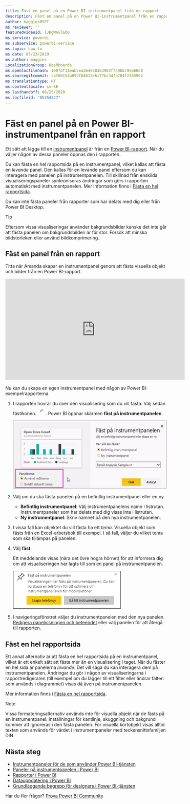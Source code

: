 ```yaml
---
title: Fäst en panel på en Power BI-instrumentpanel från en rapport
description: Fäst en panel på en Power BI-instrumentpanel från en rapport.
author: maggiesMSFT
ms.reviewer: ''
featuredvideoid: lJKgWnvl6bQ
ms.service: powerbi
ms.subservice: powerbi-service
ms.topic: how-to
ms.date: 07/23/2019
ms.author: maggies
LocalizationGroup: Dashboards
ms.openlocfilehash: 1e0fdf11eab5ea264e78363984ff49bbc95660d8
ms.sourcegitcommit: caf60154a092f88617eb177bc34fb784f2365962
ms.translationtype: HT
ms.contentlocale: sv-SE
ms.lasthandoff: 06/25/2020
ms.locfileid: "85354327"
---
```

# <a name="pin-a-tile-to-a-power-bi-dashboard-from-a-report"></a>Fäst en panel på en Power BI-instrumentpanel från en rapport

Ett sätt att lägga till en [instrumentpanel](../consumer/end-user-tiles.md) är från en [Power BI-rapport](../consumer/end-user-reports.md). När du väljer någon av dessa paneler öppnas den i rapporten.

Du kan fästa en hel rapportsida på en instrumentpanel, vilket kallas att fästa en *levande* panel. Den kallas för en levande panel eftersom du kan interagera med panelen på instrumentpanelen. Till skillnad från enskilda visualiseringspaneler synkroniseras ändringar som görs i rapporten automatiskt med instrumentpanelen. Mer information finns i [Fästa en hel rapportsida](#pin-an-entire-report-page).

Du kan inte fästa paneler från rapporter som har delats med dig eller från Power BI Desktop. 

> [!TIP]
> Eftersom vissa visualiseringar använder bakgrundsbilder kanske det inte går att fästa panelen om bakgrundsbilden är för stor. Försök att minska bildstorleken eller använd bildkomprimering.  
> 
> 

## <a name="pin-a-tile-from-a-report"></a>Fäst en panel från en rapport
Titta när Amanda skapar en instrumentpanel genom att fästa visuella objekt och bilder från en Power BI-rapport.
    

<iframe width="560" height="315" src="https://www.youtube.com/embed/lJKgWnvl6bQ" frameborder="0" allowfullscreen></iframe>

Nu kan du skapa en egen instrumentpanel med någon av Power BI-exempelrapporterna.

1. I rapporten hovrar du över den visualisering som du vill fästa. Välj sedan fästikonen. ![Fästikon](media/service-dashboard-pin-tile-from-report/pbi_pintile_small.png). Power BI öppnar skärmen **fäst på instrumentpanelen**.
   
     ![Fönstret Fäst på instrumentpanelen](media/service-dashboard-pin-tile-from-report/pbi_themes2.png)
2. Välj om du ska fästa panelen på en befintlig instrumentpanel eller en ny.
   
   * **Befintlig instrumentpanel**: Välj instrumentpanelens namn i listrutan. Instrumentpaneler som har delats med dig visas inte i listrutan.
   * **Ny instrumentpanel**: Skriv namnet på den nya instrumentpanelen.
3. I vissa fall kan objektet du vill fästa ha ett *tema*. Visuella objekt som fästs från en Excel-arbetsbok till exempel. I så fall, väljer du vilket tema som ska tillämpas på panelen.
4. Välj **fäst**.
   
   Ett meddelande visas (nära det övre högra hörnet) för att informera dig om att visualiseringen har lagts till som en panel på instrumentpanelen.
   
   ![Meddelande som anger att åtgärden lyckades](media/service-dashboard-pin-tile-from-report/pinsuccess.png)
5. I navigeringsfönstret väljer du instrumentpanelen med den nya panelen. [Redigera panelvisningen och beteendet](service-dashboard-edit-tile.md) eller välj panelen för att återgå till rapporten.

## <a name="pin-an-entire-report-page"></a>Fäst en hel rapportsida
Ett annat alternativ är att fästa en hel rapportsida på en instrumentpanel, vilket är ett enkelt sätt att fästa mer än en visualisering i taget. När du fäster en hel sida är panelerna *levande*. Det vill säga du kan interagera dem på instrumentpanelen. Ändringar du gör i någon av visualiseringarna i rapportredigeraren (till exempel om du lägger till ett filter eller ändrar fälten som används i diagrammet) visas då även på instrumentpanelen.  

Mer information finns i [Fästa en hel rapportsida](service-dashboard-pin-live-tile-from-report.md).

> [!NOTE]
> Vissa formateringsalternativ används inte för visuella objekt när de fästs på en instrumentpanel. Inställningar för kantlinje, skuggning och bakgrund kommer att ignoreras i den fästa panelen. För visuella kortobjekt visas alltid texten som används för värdet i instrumentpaneler med teckensnittsfamiljen DIN. 
> 
>

## <a name="next-steps"></a>Nästa steg
- [Instrumentpaneler för de som använder Power BI-tjänsten](../consumer/end-user-dashboards.md)
- [Paneler på instrumentpanelen i Power BI](../consumer/end-user-tiles.md)
- [Rapporter i Power BI](../consumer/end-user-reports.md)
- [Datauppdatering i Power BI](../connect-data/refresh-data.md)
- [Grundläggande begrepp för designers i Power BI-tjänsten](../fundamentals/service-basic-concepts.md)

Har du fler frågor? [Prova Power BI Community](https://community.powerbi.com/)
